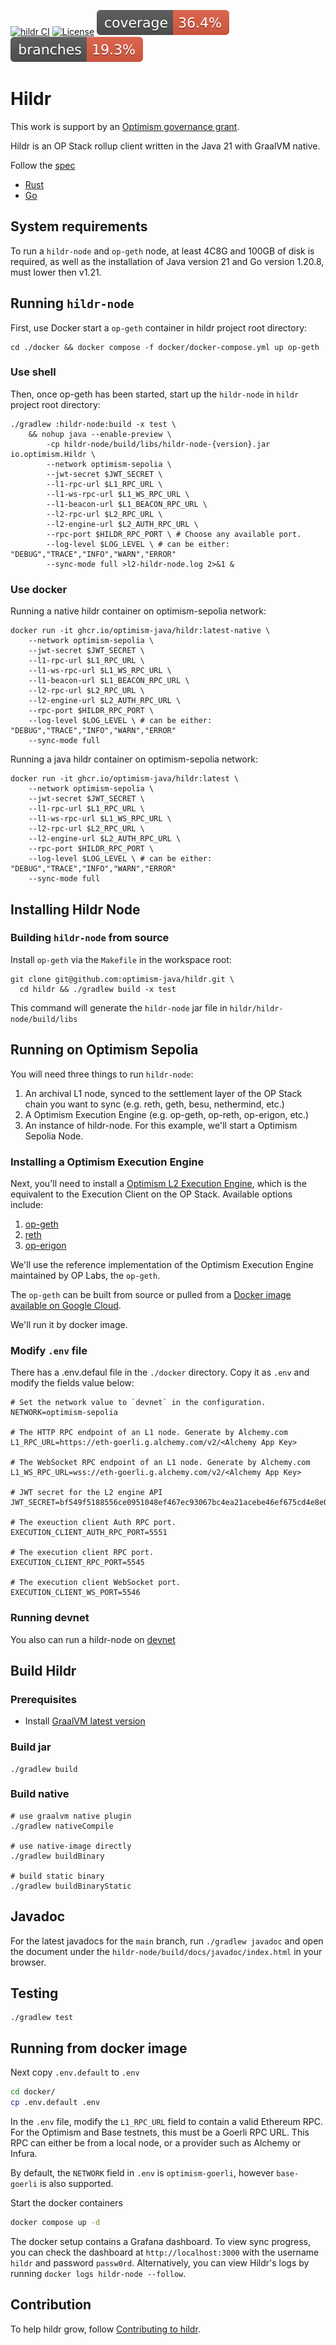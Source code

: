 [![hildr CI](https://github.com/GrapeBaBa/hildr/actions/workflows/build.yml/badge.svg?branch=main)](https://github.com/GrapeBaBa/hildr/actions/workflows/build.yml)
[![License](https://img.shields.io/badge/license-MIT-blue)](https://opensource.org/licenses/MIT)
![Coverage](.github/badges/jacoco.svg)
![Branches](.github/badges/branches.svg)

# Hildr

This work is support by an [Optimism governance grant](https://app.charmverse.io/op-grants/proposals?id=e5613e76-a26f-41e4-9f0d-4e2dbfccf5b8).

Hildr is an OP Stack rollup client written in the Java 21 with GraalVM native.

Follow the [spec](https://github.com/ethereum-optimism/optimism/blob/develop/specs/rollup-node.md)

- [Rust](https://github.com/a16z/magi)
- [Go](https://github.com/ethereum-optimism/optimism/tree/develop/op-node)

## System requirements
To run a `hildr-node` and `op-geth` node, at least 4C8G and 100GB of disk is required, as well as the installation of Java version 21 and Go version 1.20.8, must lower then v1.21.

## Running `hildr-node`

First, use Docker start a `op-geth` container in hildr project root directory:

```shell
cd ./docker && docker compose -f docker/docker-compose.yml up op-geth
```

### Use shell
Then, once op-geth has been started, start up the `hildr-node` in `hildr` project root directory:
```shell
./gradlew :hildr-node:build -x test \
    && nohup java --enable-preview \
        -cp hildr-node/build/libs/hildr-node-{version}.jar io.optimism.Hildr \
        --network optimism-sepolia \
        --jwt-secret $JWT_SECRET \
        --l1-rpc-url $L1_RPC_URL \
        --l1-ws-rpc-url $L1_WS_RPC_URL \
        --l1-beacon-url $L1_BEACON_RPC_URL \
        --l2-rpc-url $L2_RPC_URL \
        --l2-engine-url $L2_AUTH_RPC_URL \
        --rpc-port $HILDR_RPC_PORT \ # Choose any available port.
        --log-level $LOG_LEVEL \ # can be either: "DEBUG","TRACE","INFO","WARN","ERROR"
        --sync-mode full >l2-hildr-node.log 2>&1 &
```

### Use docker

Running a native hildr container on optimism-sepolia network:
```shell
docker run -it ghcr.io/optimism-java/hildr:latest-native \
    --network optimism-sepolia \
    --jwt-secret $JWT_SECRET \
    --l1-rpc-url $L1_RPC_URL \
    --l1-ws-rpc-url $L1_WS_RPC_URL \
    --l1-beacon-url $L1_BEACON_RPC_URL \
    --l2-rpc-url $L2_RPC_URL \
    --l2-engine-url $L2_AUTH_RPC_URL \
    --rpc-port $HILDR_RPC_PORT \
    --log-level $LOG_LEVEL \ # can be either: "DEBUG","TRACE","INFO","WARN","ERROR"
    --sync-mode full
```

Running a java hildr container on optimism-sepolia network:
```shell
docker run -it ghcr.io/optimism-java/hildr:latest \
    --network optimism-sepolia \
    --jwt-secret $JWT_SECRET \
    --l1-rpc-url $L1_RPC_URL \
    --l1-ws-rpc-url $L1_WS_RPC_URL \
    --l2-rpc-url $L2_RPC_URL \
    --l2-engine-url $L2_AUTH_RPC_URL \
    --rpc-port $HILDR_RPC_PORT \
    --log-level $LOG_LEVEL \ # can be either: "DEBUG","TRACE","INFO","WARN","ERROR"
    --sync-mode full
```

## Installing Hildr Node

### Building `hildr-node` from source


Install `op-geth` via the `Makefile` in the workspace root:

```shell
git clone git@github.com:optimism-java/hildr.git \
  cd hildr && ./gradlew build -x test
```

This command will generate the `hildr-node` jar file in `hildr/hildr-node/build/libs`

## Running on Optimism Sepolia

You will need three things to run `hildr-node`:
1. An archival L1 node, synced to the settlement layer of the OP Stack chain you want to sync (e.g. reth, geth, besu, nethermind, etc.)
2. A Optimism Execution Engine (e.g. op-geth, op-reth, op-erigon, etc.)
3. An instance of hildr-node.
For this example, we'll start a Optimism Sepolia Node.


### Installing a Optimism Execution Engine

Next, you'll need to install a [Optimism L2 Execution Engine](https://github.com/ethereum-optimism/optimism/blob/develop/specs/exec-engine.md), which is the equivalent to the Execution Client on the OP Stack.
Available options include:
1. [op-geth](https://github.com/ethereum-optimism/op-geth)
2. [reth](https://github.com/paradigmxyz/reth)
3. [op-erigon](https://github.com/testinprod-io/op-erigon)

We'll use the reference implementation of the Optimism Execution Engine maintained by OP Labs, the `op-geth`.

The `op-geth` can be built from source or pulled from a [Docker image available on Google Cloud](https://console.cloud.google.com/artifacts/docker/oplabs-tools-artifacts/us/images/op-geth).

We'll run it by docker image.

### Modify `.env` file

There has a .env.defaul file in the `./docker` directory. Copy it as `.env` and modify the fields value below:

```properties
# Set the network value to `devnet` in the configuration.
NETWORK=optimism-sepolia

# The HTTP RPC endpoint of an L1 node. Generate by Alchemy.com
L1_RPC_URL=https://eth-goerli.g.alchemy.com/v2/<Alchemy App Key>

# The WebSocket RPC endpoint of an L1 node. Generate by Alchemy.com
L1_WS_RPC_URL=wss://eth-goerli.g.alchemy.com/v2/<Alchemy App Key>

# JWT secret for the L2 engine API
JWT_SECRET=bf549f5188556ce0951048ef467ec93067bc4ea21acebe46ef675cd4e8e015ff

# The exeuction client Auth RPC port.
EXECUTION_CLIENT_AUTH_RPC_PORT=5551

# The execution client RPC port.
EXECUTION_CLIENT_RPC_PORT=5545

# The execution client WebSocket port.
EXECUTION_CLIENT_WS_PORT=5546

```

### Running devnet

You also can run a hildr-node on [devnet](./docs/devnet.md)

## Build Hildr

### Prerequisites
- Install [GraalVM latest version](https://www.graalvm.org/latest/docs/getting-started/)

### Build jar

```shell
./gradlew build
```

### Build native

```shell
# use graalvm native plugin
./gradlew nativeCompile

# use native-image directly
./gradlew buildBinary

# build static binary
./gradlew buildBinaryStatic
```

## Javadoc

For the latest javadocs for the `main` branch, run `./gradlew javadoc` and open
the document under the `hildr-node/build/docs/javadoc/index.html` in your browser.

## Testing

```
./gradlew test
```

## Running from docker image

Next copy `.env.default` to `.env`
```sh
cd docker/
cp .env.default .env
```

In the `.env` file, modify the `L1_RPC_URL` field to contain a valid Ethereum RPC. For the Optimism and Base testnets, this must be a Goerli RPC URL. This RPC can either be from a local node, or a provider such as Alchemy or Infura.

By default, the `NETWORK` field in `.env` is `optimism-goerli`, however `base-goerli` is also supported.

Start the docker containers
```sh
docker compose up -d
```

The docker setup contains a Grafana dashboard. To view sync progress, you can check the dashboard at `http://localhost:3000` with the username `hildr` and password `passw0rd`. Alternatively, you can view Hildr's logs by running `docker logs hildr-node --follow`.

## Contribution
To help hildr grow, follow [Contributing to hildr](CONTRIBUTING.md).
